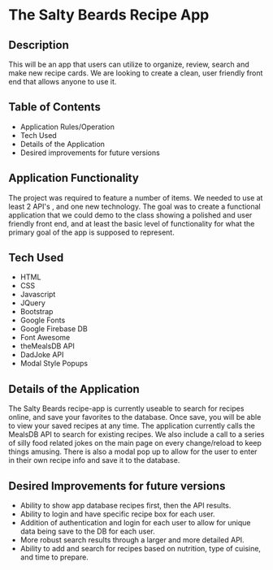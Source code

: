 # The Salty Beards Recipe App

## Description
This will be an app that users can utilize to organize, review, search and make new recipe cards. We are looking to create a clean, user friendly front end that allows anyone to use it. 

## Table of Contents

* Application Rules/Operation
* Tech Used
* Details of the Application
* Desired improvements for future versions

## Application Functionality

The project was required to feature a number of items. We needed to use at least 2 API's , and one new technology. The goal was to create a functional application that we could demo to the class showing a polished and user friendly front end, and at least the basic level of functionality for what the primary goal of the app is supposed to represent.

## Tech Used

* HTML
* CSS
* Javascript
* JQuery
* Bootstrap
* Google Fonts
* Google Firebase DB
* Font Awesome
* theMealsDB API
* DadJoke API
* Modal Style Popups

## Details of the Application

The Salty Beards recipe-app is currently useable to search for recipes online, and save your favorites to the database. Once save, you will be able to view your saved recipes at any time. The application currently calls the MealsDB API to search for existing recipes. We also include a call to a series of silly food related jokes on the main page on every change/reload to keep things amusing. There is also a modal pop up to allow for the user to enter in their own recipe info and save it to the database. 

## Desired Improvements for future versions

* Ability to show app database recipes first, then the API results.
* Ability to login and have specific recipe box for each user. 
* Addition of authentication and login for each user to allow for unique data being save to the DB for each user.
* More robust search results through a larger and more detailed API.
* Ability to add and search for recipes based on nutrition, type of cuisine, and time to prepare.
